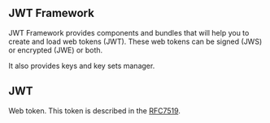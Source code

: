 ## JWT Framework

JWT Framework provides components and bundles that will help you to create and load web tokens (JWT).
These web tokens can be signed (JWS) or encrypted (JWE) or both.

It also provides keys and key sets manager.

## JWT

Web token. This token is described in the [RFC7519](https://tools.ietf.org/html/rfc7519).

